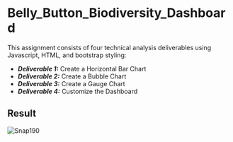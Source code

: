 # Belly_Button_Biodiversity_Dashboard

This assignment consists of four technical analysis deliverables using Javascript, HTML, and bootstrap styling:

- _**Deliverable 1:**_ Create a Horizontal Bar Chart
- _**Deliverable 2:**_ Create a Bubble Chart
- _**Deliverable 3:**_ Create a Gauge Chart
- _**Deliverable 4:**_ Customize the Dashboard

## Result
![Snap190](https://user-images.githubusercontent.com/90797036/145511847-42779843-d6e3-4f64-b612-293c40b492ec.png)

